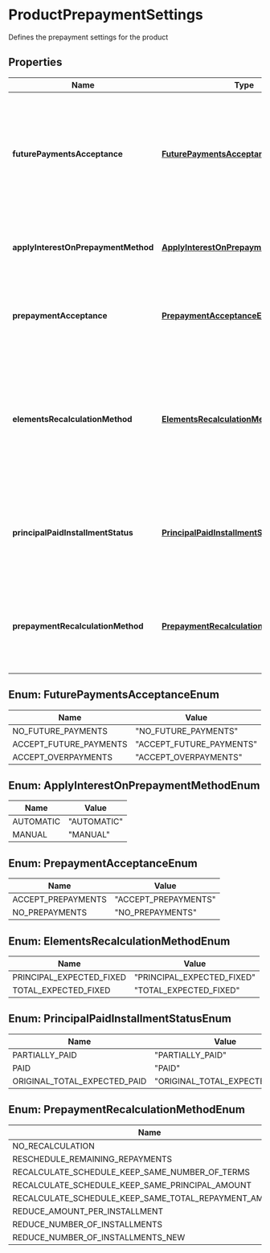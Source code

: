 

# ProductPrepaymentSettings

Defines the prepayment settings for the product
## Properties

Name | Type | Description | Notes
------------ | ------------- | ------------- | -------------
**futurePaymentsAcceptance** | [**FuturePaymentsAcceptanceEnum**](#FuturePaymentsAcceptanceEnum) | Shows whether the future payments are allowed or not for this product (repayment transactions with entry date set in the future) | 
**applyInterestOnPrepaymentMethod** | [**ApplyInterestOnPrepaymentMethodEnum**](#ApplyInterestOnPrepaymentMethodEnum) | Whether the interest on prepayment is applied manual or automatic. |  [optional]
**prepaymentAcceptance** | [**PrepaymentAcceptanceEnum**](#PrepaymentAcceptanceEnum) | Shows whether the pre-payments are allowed or not for this product. |  [optional]
**elementsRecalculationMethod** | [**ElementsRecalculationMethodEnum**](#ElementsRecalculationMethodEnum) | The elements recalculation method, indicates how the declining balance with equal installments repayments are recalculated |  [optional]
**principalPaidInstallmentStatus** | [**PrincipalPaidInstallmentStatusEnum**](#PrincipalPaidInstallmentStatusEnum) | Installment status for the case when principal is paid off (copied from loan product) |  [optional]
**prepaymentRecalculationMethod** | [**PrepaymentRecalculationMethodEnum**](#PrepaymentRecalculationMethodEnum) | Prepayment recalculation method copied from the loan product on which this account is based |  [optional]



## Enum: FuturePaymentsAcceptanceEnum

Name | Value
---- | -----
NO_FUTURE_PAYMENTS | &quot;NO_FUTURE_PAYMENTS&quot;
ACCEPT_FUTURE_PAYMENTS | &quot;ACCEPT_FUTURE_PAYMENTS&quot;
ACCEPT_OVERPAYMENTS | &quot;ACCEPT_OVERPAYMENTS&quot;



## Enum: ApplyInterestOnPrepaymentMethodEnum

Name | Value
---- | -----
AUTOMATIC | &quot;AUTOMATIC&quot;
MANUAL | &quot;MANUAL&quot;



## Enum: PrepaymentAcceptanceEnum

Name | Value
---- | -----
ACCEPT_PREPAYMENTS | &quot;ACCEPT_PREPAYMENTS&quot;
NO_PREPAYMENTS | &quot;NO_PREPAYMENTS&quot;



## Enum: ElementsRecalculationMethodEnum

Name | Value
---- | -----
PRINCIPAL_EXPECTED_FIXED | &quot;PRINCIPAL_EXPECTED_FIXED&quot;
TOTAL_EXPECTED_FIXED | &quot;TOTAL_EXPECTED_FIXED&quot;



## Enum: PrincipalPaidInstallmentStatusEnum

Name | Value
---- | -----
PARTIALLY_PAID | &quot;PARTIALLY_PAID&quot;
PAID | &quot;PAID&quot;
ORIGINAL_TOTAL_EXPECTED_PAID | &quot;ORIGINAL_TOTAL_EXPECTED_PAID&quot;



## Enum: PrepaymentRecalculationMethodEnum

Name | Value
---- | -----
NO_RECALCULATION | &quot;NO_RECALCULATION&quot;
RESCHEDULE_REMAINING_REPAYMENTS | &quot;RESCHEDULE_REMAINING_REPAYMENTS&quot;
RECALCULATE_SCHEDULE_KEEP_SAME_NUMBER_OF_TERMS | &quot;RECALCULATE_SCHEDULE_KEEP_SAME_NUMBER_OF_TERMS&quot;
RECALCULATE_SCHEDULE_KEEP_SAME_PRINCIPAL_AMOUNT | &quot;RECALCULATE_SCHEDULE_KEEP_SAME_PRINCIPAL_AMOUNT&quot;
RECALCULATE_SCHEDULE_KEEP_SAME_TOTAL_REPAYMENT_AMOUNT | &quot;RECALCULATE_SCHEDULE_KEEP_SAME_TOTAL_REPAYMENT_AMOUNT&quot;
REDUCE_AMOUNT_PER_INSTALLMENT | &quot;REDUCE_AMOUNT_PER_INSTALLMENT&quot;
REDUCE_NUMBER_OF_INSTALLMENTS | &quot;REDUCE_NUMBER_OF_INSTALLMENTS&quot;
REDUCE_NUMBER_OF_INSTALLMENTS_NEW | &quot;REDUCE_NUMBER_OF_INSTALLMENTS_NEW&quot;



